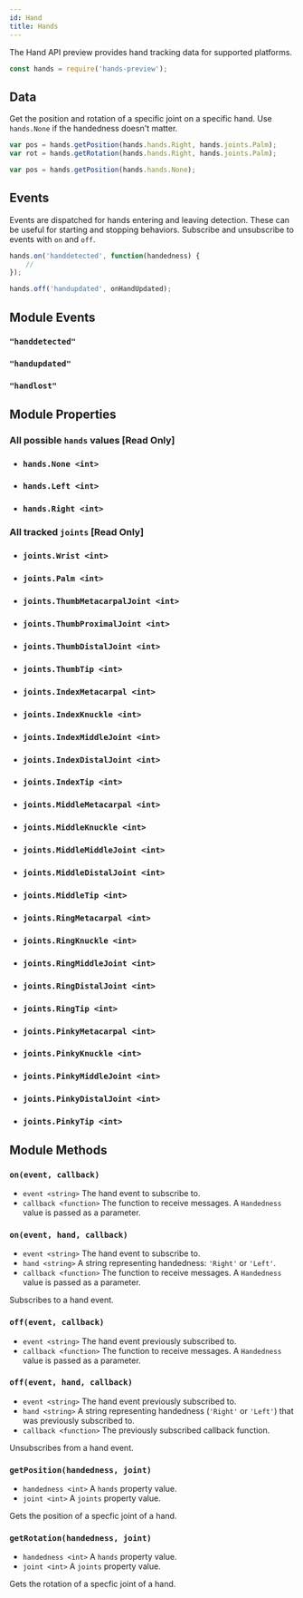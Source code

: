 ```yaml
---
id: Hand
title: Hands
---
```


The Hand API preview provides hand tracking data for supported platforms.

```javascript
const hands = require('hands-preview');
```

## Data

Get the position and rotation of a specific joint on a specific hand. Use `hands.None` if the handedness doesn't matter.

```javascript
var pos = hands.getPosition(hands.hands.Right, hands.joints.Palm);
var rot = hands.getRotation(hands.hands.Right, hands.joints.Palm);

var pos = hands.getPosition(hands.hands.None);
```

## Events

Events are dispatched for hands entering and leaving detection. These can be useful for starting and stopping behaviors. Subscribe and unsubscribe to events with `on` and `off`.

```javascript
hands.on('handdetected', function(handedness) {
    //
});

hands.off('handupdated', onHandUpdated);
```

## Module Events

### `"handdetected"`
### `"handupdated"`
### `"handlost"`

## Module Properties

### All possible `hands` values [Read Only]
- ### `hands.None <int>`
- ### `hands.Left <int>`
- ### `hands.Right <int>`

### All tracked `joints` [Read Only]
- ### `joints.Wrist <int>`
- ### `joints.Palm <int>`
- ### `joints.ThumbMetacarpalJoint <int>`
- ### `joints.ThumbProximalJoint <int>`
- ### `joints.ThumbDistalJoint <int>`
- ### `joints.ThumbTip <int>`
- ### `joints.IndexMetacarpal <int>`
- ### `joints.IndexKnuckle <int>`
- ### `joints.IndexMiddleJoint <int>`
- ### `joints.IndexDistalJoint <int>`
- ### `joints.IndexTip <int>`
- ### `joints.MiddleMetacarpal <int>`
- ### `joints.MiddleKnuckle <int>`
- ### `joints.MiddleMiddleJoint <int>`
- ### `joints.MiddleDistalJoint <int>`
- ### `joints.MiddleTip <int>`
- ### `joints.RingMetacarpal <int>`
- ### `joints.RingKnuckle <int>`
- ### `joints.RingMiddleJoint <int>`
- ### `joints.RingDistalJoint <int>`
- ### `joints.RingTip <int>`
- ### `joints.PinkyMetacarpal <int>`
- ### `joints.PinkyKnuckle <int>`
- ### `joints.PinkyMiddleJoint <int>`
- ### `joints.PinkyDistalJoint <int>`
- ### `joints.PinkyTip <int>`

## Module Methods

### `on(event, callback)`
- `event <string>` The hand event to subscribe to.
- `callback <function>` The function to receive messages. A `Handedness` value is passed as a parameter. 
### `on(event, hand, callback)`
- `event <string>` The hand event to subscribe to.
- `hand <string>` A string representing handedness: `'Right'` or `'Left'`.
- `callback <function>` The function to receive messages. A `Handedness` value is passed as a parameter. 

Subscribes to a hand event.

### `off(event, callback)`
- `event <string>` The hand event previously subscribed to.
- `callback <function>` The function to receive messages. A `Handedness` value is passed as a parameter. 
### `off(event, hand, callback)`
- `event <string>` The hand event previously subscribed to.
- `hand <string>` A string representing handedness (`'Right'` or `'Left'`) that was previously subscribed to.
- `callback <function>` The previously subscribed callback function. 

Unsubscribes from a hand event.

### `getPosition(handedness, joint)`
- `handedness <int>` A `hands` property value.
- `joint <int>` A `joints` property value.

Gets the position of a specfic joint of a hand.

### `getRotation(handedness, joint)`
- `handedness <int>` A `hands` property value.
- `joint <int>` A `joints` property value.

Gets the rotation of a specfic joint of a hand.
